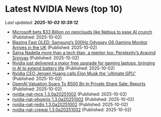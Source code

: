 # Latest NVIDIA News (top 10)
_Last updated: **2025-10-03 10:39:12**_

- [Microsoft bets $33 Billion on neoclouds like Nebius to ease AI crunch](https://economictimes.indiatimes.com/tech/artificial-intelligence/microsoft-bets-33-billion-on-neoclouds-like-nebius-to-ease-ai-crunch/articleshow/124273129.cms) (Published: 2025-10-02)
- [Blazing Fast OLED: Samsung’s 500Hz Odyssey G6 Gaming Monitor Arrives in the UK](https://www.geeky-gadgets.com/blazing-fast-oled-samsungs-500hz-odyssey-g6-gaming-monitor-arrives-in-the-uk/) (Published: 2025-10-02)
- [Satya Nadella more than a tech titan, a mentor too: Perplexity’s Aravind Srinivas](https://economictimes.indiatimes.com/tech/technology/satya-nadella-more-than-a-tech-titan-a-mentor-too-perplexitys-aravind-srinivas/articleshow/124272999.cms) (Published: 2025-10-02)
- [Nvidia just delivered a major free upgrade for gaming laptops, bringing in AI to extend battery life](https://www.techradar.com/computing/gaming-laptops/nvidia-just-delivered-a-major-free-upgrade-for-gaming-laptops-bringing-in-ai-to-extend-battery-life) (Published: 2025-10-02)
- [Nvidia CEO Jensen Huang calls Elon Musk the 'ultimate GPU'](https://biztoc.com/x/500abc7a3d028338) (Published: 2025-10-02)
- [OpenAI Valuation Soars To $500 Bn In Private Share Sale: Reports](https://www.ibtimes.com/openai-valuation-soars-500-bn-private-share-sale-reports-3785198) (Published: 2025-10-02)
- [nvidia-nat-mcp 1.3.0a20251002](https://pypi.org/project/nvidia-nat-mcp/1.3.0a20251002/) (Published: 2025-10-02)
- [nvidia-nat-phoenix 1.3.0a20251002](https://pypi.org/project/nvidia-nat-phoenix/1.3.0a20251002/) (Published: 2025-10-02)
- [nvidia-nat-redis 1.3.0a20251002](https://pypi.org/project/nvidia-nat-redis/1.3.0a20251002/) (Published: 2025-10-02)
- [nvidia-nat-crewai 1.3.0a20251002](https://pypi.org/project/nvidia-nat-crewai/1.3.0a20251002/) (Published: 2025-10-02)

